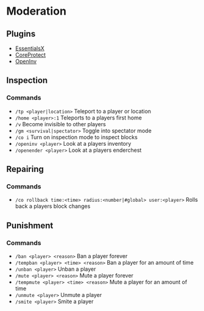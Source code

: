 # Moderation

## Plugins

* [EssentialsX](https://www.spigotmc.org/resources/essentialsx.9089/)
* [CoreProtect](https://www.spigotmc.org/resources/coreprotect.8631/)
* [OpenInv](https://dev.bukkit.org/projects/openinv)

## Inspection

### Commands
- `/tp <player|location>` Teleport to a player or location
- `/home <player>:1` Teleports to a players first home
- `/v` Become invisible to other players
- `/gm <survival|spectator>` Toggle into spectator mode
- `/co i` Turn on inspection mode to inspect blocks
- `/openinv <player>` Look at a players inventory
- `/openender <player>` Look at a players enderchest

## Repairing

### Commands
- `/co rollback time:<time> radius:<number|#global> user:<player>` Rolls back a players block changes

## Punishment

### Commands
- `/ban <player> <reason>` Ban a player forever
- `/tempban <player> <time> <reason>` Ban a player for an amount of time
- `/unban <player>` Unban a player
- `/mute <player> <reason>` Mute a player forever
- `/tempmute <player> <time> <reason>` Mute a player for an amount of time
- `/unmute <player>` Unmute a player
- `/smite <player>` Smite a player


